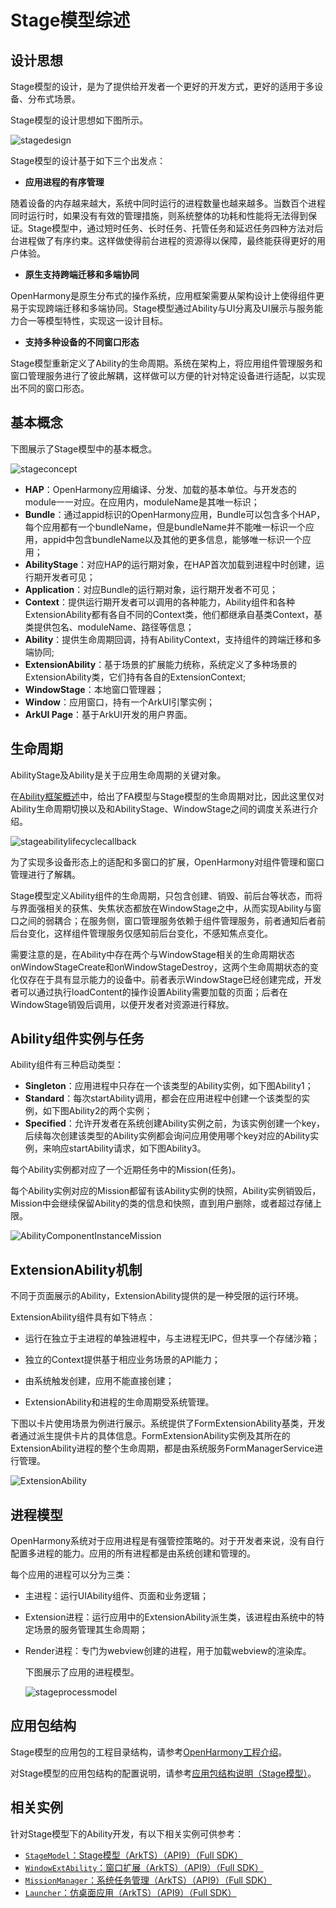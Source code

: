 # Stage模型综述

## 设计思想

​Stage模型的设计，是为了提供给开发者一个更好的开发方式，更好的适用于多设备、分布式场景。

​Stage模型的设计思想如下图所示。

![stagedesign](figures/stagedesign.png)

​Stage模型的设计基于如下三个出发点：

- **应用进程的有序管理**

随着设备的内存越来越大，系统中同时运行的进程数量也越来越多。当数百个进程同时运行时，如果没有有效的管理措施，则系统整体的功耗和性能将无法得到保证。Stage模型中，通过短时任务、长时任务、托管任务和延迟任务四种方法对后台进程做了有序约束。这样做使得前台进程的资源得以保障，最终能获得更好的用户体验。

- **原生支持跨端迁移和多端协同**

OpenHarmony是原生分布式的操作系统，应用框架需要从架构设计上使得组件更易于实现跨端迁移和多端协同。Stage模型通过Ability与UI分离及UI展示与服务能力合一等模型特性，实现这一设计目标。

- **支持多种设备的不同窗口形态**

Stage模型重新定义了Ability的生命周期。系统在架构上，将应用组件管理服务和窗口管理服务进行了彼此解耦，这样做可以方便的针对特定设备进行适配，以实现出不同的窗口形态。

## 基本概念

下图展示了Stage模型中的基本概念。

![stageconcept](figures/stageconcept.png)

-  **HAP**：OpenHarmony应用编译、分发、加载的基本单位。与开发态的module一一对应。在应用内，moduleName是其唯一标识；
-  **Bundle**：通过appid标识的OpenHarmony应用，Bundle可以包含多个HAP，每个应用都有一个bundleName，但是bundleName并不能唯一标识一个应用，appid中包含bundleName以及其他的更多信息，能够唯一标识一个应用；
-  **AbilityStage**：对应HAP的运行期对象，在HAP首次加载到进程中时创建，运行期开发者可见；
-  **Application**：对应Bundle的运行期对象，运行期开发者不可见；
-  **Context**：提供运行期开发者可以调用的各种能力，Ability组件和各种ExtensionAbility都有各自不同的Context类，他们都继承自基类Context，基类提供包名、moduleName、路径等信息；
-  **Ability**：提供生命周期回调，持有AbilityContext，支持组件的跨端迁移和多端协同;
-  **ExtensionAbility**：基于场景的扩展能力统称，系统定义了多种场景的ExtensionAbility类，它们持有各自的ExtensionContext;
-  **WindowStage**：本地窗口管理器；
-  **Window**：应用窗口，持有一个ArkUI引擎实例；
-  **ArkUI Page**：基于ArkUI开发的用户界面。


## 生命周期

AbilityStage及Ability是关于应用生命周期的关键对象。

在[Ability框架概述](ability-brief.md)中，给出了FA模型与Stage模型的生命周期对比，因此这里仅对Ability生命周期切换以及和AbilityStage、WindowStage之间的调度关系进行介绍。

![stageabilitylifecyclecallback](figures/stageabilitylifecyclecallback.png)

为了实现多设备形态上的适配和多窗口的扩展，OpenHarmony对组件管理和窗口管理进行了解耦。

Stage模型定义Ability组件的生命周期，只包含创建、销毁、前后台等状态，而将与界面强相关的获焦、失焦状态都放在WindowStage之中，从而实现Ability与窗口之间的弱耦合；在服务侧，窗口管理服务依赖于组件管理服务，前者通知后者前后台变化，这样组件管理服务仅感知前后台变化，不感知焦点变化。

需要注意的是，在Ability中存在两个与WindowStage相关的生命周期状态onWindowStageCreate和onWindowStageDestroy，这两个生命周期状态的变化仅存在于具有显示能力的设备中。前者表示WindowStage已经创建完成，开发者可以通过执行loadContent的操作设置Ability需要加载的页面；后者在WindowStage销毁后调用，以便开发者对资源进行释放。


## Ability组件实例与任务

Ability组件有三种启动类型：

* **Singleton**：应用进程中只存在一个该类型的Ability实例，如下图Ability1；
* **Standard**：每次startAbility调用，都会在应用进程中创建一个该类型的实例，如下图Ability2的两个实例；
* **Specified**：允许开发者在系统创建Ability实例之前，为该实例创建一个key，后续每次创建该类型的Ability实例都会询问应用使用哪个key对应的Ability实例，来响应startAbility请求，如下图Ability3。

每个Ability实例都对应了一个近期任务中的Mission(任务)。

每个Ability实例对应的Mission都留有该Ability实例的快照，Ability实例销毁后，Mission中会继续保留Ability的类的信息和快照，直到用户删除，或者超过存储上限。

 ![AbilityComponentInstanceMission](figures/AbilityComponentInstanceMission.png)

## ExtensionAbility机制

不同于页面展示的Ability，ExtensionAbility提供的是一种受限的运行环境。

ExtensionAbility组件具有如下特点：

- 运行在独立于主进程的单独进程中，与主进程无IPC，但共享一个存储沙箱；

- 独立的Context提供基于相应业务场景的API能力；

- 由系统触发创建，应用不能直接创建；

- ExtensionAbility和进程的生命周期受系统管理。

下图以卡片使用场景为例进行展示。系统提供了FormExtensionAbility基类，开发者通过派生提供卡片的具体信息。FormExtensionAbility实例及其所在的ExtensionAbility进程的整个生命周期，都是由系统服务FormManagerService进行管理。

![ExtensionAbility](figures/ExtensionAbility.png)

## 进程模型

OpenHarmony系统对于应用进程是有强管控策略的。对于开发者来说，没有自行配置多进程的能力。应用的所有进程都是由系统创建和管理的。

每个应用的进程可以分为三类：

- 主进程：运行UIAbility组件、页面和业务逻辑；

- Extension进程：运行应用中的ExtensionAbility派生类，该进程由系统中的特定场景的服务管理其生命周期；

- Render进程：专门为webview创建的进程，用于加载webview的渲染库。

  下图展示了应用的进程模型。

  ![stageprocessmodel](figures/stageprocessmodel.png)



## 应用包结构

Stage模型的应用包的工程目录结构，请参考[OpenHarmony工程介绍](https://developer.harmonyos.com/cn/docs/documentation/doc-guides/ohos-project-overview-0000001218440650#section56487581904)。

对Stage模型的应用包结构的配置说明，请参考[应用包结构说明（Stage模型）](../quick-start/application-configuration-file-overview-stage.md)。


## 相关实例

针对Stage模型下的Ability开发，有以下相关实例可供参考：

- [`StageModel`：Stage模型（ArkTS）（API9）（Full SDK）](https://gitee.com/openharmony/applications_app_samples/tree/OpenHarmony-3.2-Release/ability/StageModel)
- [`WindowExtAbility`：窗口扩展（ArkTS）（API9）（Full SDK）](https://gitee.com/openharmony/applications_app_samples/tree/OpenHarmony-3.2-Release/ability/WindowExtAbility)
- [`MissionManager`：系统任务管理（ArkTS）（API9）（Full SDK）](https://gitee.com/openharmony/applications_app_samples/tree/OpenHarmony-3.2-Release/ability/MissionManager)
- [`Launcher`：仿桌面应用（ArkTS）（API9）（Full SDK）](https://gitee.com/openharmony/applications_app_samples/tree/OpenHarmony-3.2-Release/ability/Launcher)

